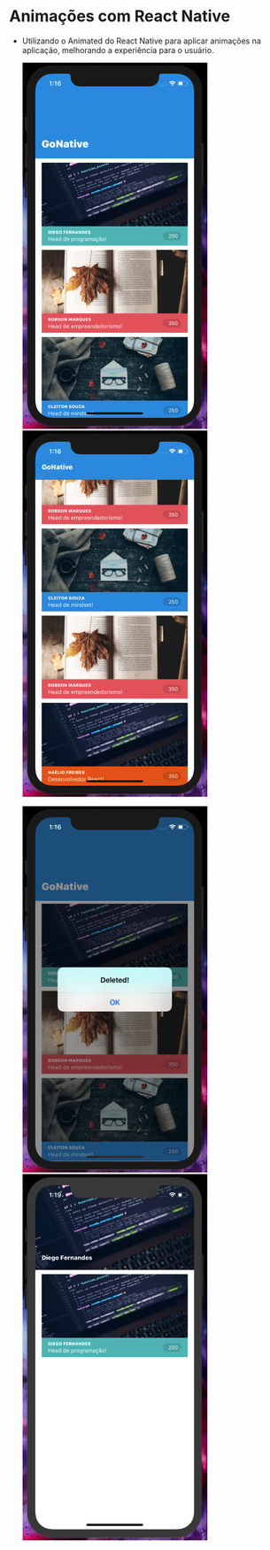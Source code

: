# Animações com React Native

- Utilizando o Animated do React Native para aplicar animações na aplicação, melhorando a experiência para o usuário.

    ![Cena 01](cena01.png)    ![Cena 02](cena02.png)

    ![Cena 03](cena03.png)    ![Cena 04](cena04.png)